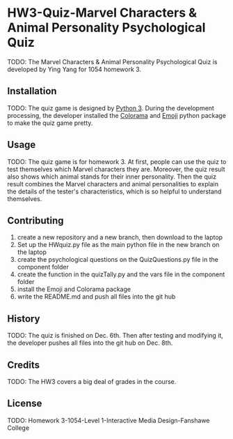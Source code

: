 # HW3-Quiz-Marvel Characters & Animal Personality Psychological Quiz

TODO: The Marvel Characters & Animal Personality Psychological Quiz is developed by Ying Yang for 1054 homework 3. 

## Installation

TODO: The quiz game is designed by [Python 3](https://www.python.org/). During the development processing, the developer installed the [Colorama](https://pypi.org/project/colorama/) and [Emoji](https://pypi.org/project/emoji/) python package to make the quiz game pretty.

## Usage

TODO: The quiz game is for homework 3. At first, people can use the quiz to test themselves which Marvel characters they are. Moreover, the quiz result also shows which animal stands for their inner personality. Then the quiz result combines the Marvel characters and animal personalities to explain the details of the tester's characteristics, which is so helpful to understand themselves.

## Contributing

1. create a new repository and a new branch, then download to the laptop
2. Set up the HWquiz.py file as the main python file in the new branch on the laptop
3. create the psychological questions on the QuizQuestions.py file in the component folder
4. create the function in the quizTally.py and the vars file in the component folder 
5. install the Emoji and Colorama package
6. write the README.md and push all files into the git hub

## History

TODO: The quiz is finished on Dec. 6th. Then after testing and modifying it, the developer pushes all files into the git hub on Dec. 8th.

## Credits

TODO: The HW3 covers a big deal of grades in the course.

## License

TODO: Homework 3-1054-Level 1-Interactive Media Design-Fanshawe College